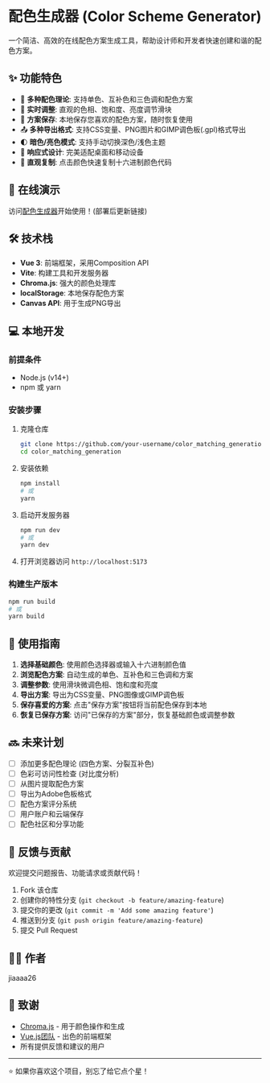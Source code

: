 # 配色生成器 (Color Scheme Generator)

一个简洁、高效的在线配色方案生成工具，帮助设计师和开发者快速创建和谐的配色方案。

## ✨ 功能特色

- 🎨 **多种配色理论**: 支持单色、互补色和三色调和配色方案
- 🔄 **实时调整**: 直观的色相、饱和度、亮度调节滑块
- 💾 **方案保存**: 本地保存您喜欢的配色方案，随时恢复使用
- 📤 **多种导出格式**: 支持CSS变量、PNG图片和GIMP调色板(.gpl)格式导出
- 🌓 **暗色/亮色模式**: 支持手动切换深色/浅色主题
- 📱 **响应式设计**: 完美适配桌面和移动设备
- 🔄 **直观复制**: 点击颜色快速复制十六进制颜色代码

## 🚀 在线演示

访问[配色生成器](https://color-matching-generation.vercel.app)开始使用！(部署后更新链接)

## 🛠️ 技术栈

- **Vue 3**: 前端框架，采用Composition API
- **Vite**: 构建工具和开发服务器
- **Chroma.js**: 强大的颜色处理库
- **localStorage**: 本地保存配色方案
- **Canvas API**: 用于生成PNG导出

## 💻 本地开发

### 前提条件

- Node.js (v14+)
- npm 或 yarn

### 安装步骤

1. 克隆仓库
   ```bash
   git clone https://github.com/your-username/color_matching_generation.git
   cd color_matching_generation
   ```

2. 安装依赖
   ```bash
   npm install
   # 或
   yarn
   ```

3. 启动开发服务器
   ```bash
   npm run dev
   # 或
   yarn dev
   ```

4. 打开浏览器访问 `http://localhost:5173`

### 构建生产版本

```bash
npm run build
# 或
yarn build
```

## 📖 使用指南

1. **选择基础颜色**: 使用颜色选择器或输入十六进制颜色值
2. **浏览配色方案**: 自动生成的单色、互补色和三色调和方案
3. **调整参数**: 使用滑块微调色相、饱和度和亮度
4. **导出方案**: 导出为CSS变量、PNG图像或GIMP调色板
5. **保存喜爱的方案**: 点击"保存方案"按钮将当前配色保存到本地
6. **恢复已保存方案**: 访问"已保存的方案"部分，恢复基础颜色或调整参数

## 🔜 未来计划

- [ ] 添加更多配色理论 (四色方案、分裂互补色)
- [ ] 色彩可访问性检查 (对比度分析)
- [ ] 从图片提取配色方案
- [ ] 导出为Adobe色板格式
- [ ] 配色方案评分系统
- [ ] 用户账户和云端保存
- [ ] 配色社区和分享功能

## 📝 反馈与贡献

欢迎提交问题报告、功能请求或贡献代码！

1. Fork 该仓库
2. 创建你的特性分支 (`git checkout -b feature/amazing-feature`)
3. 提交你的更改 (`git commit -m 'Add some amazing feature'`)
4. 推送到分支 (`git push origin feature/amazing-feature`)
5. 提交 Pull Request


## 👨‍💻 作者

jiaaaa26

## 🙏 致谢

- [Chroma.js](https://github.com/gka/chroma.js) - 用于颜色操作和生成
- [Vue.js团队](https://vuejs.org/) - 出色的前端框架
- 所有提供反馈和建议的用户

---

⭐️ 如果你喜欢这个项目，别忘了给它点个星！
